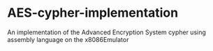 # AES-cypher-implementation
An implementation of the Advanced Encryption System cypher using assembly language on the x8086Emulator

